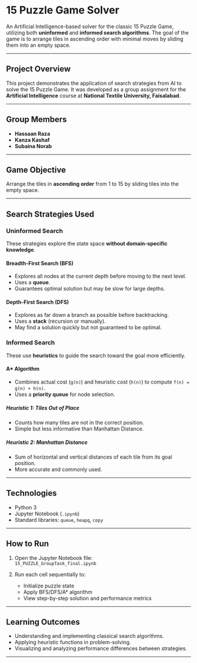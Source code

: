 
# 15 Puzzle Game Solver

An Artificial Intelligence-based solver for the classic 15 Puzzle Game, utilizing both **uninformed** and **informed search algorithms**. The goal of the game is to arrange tiles in ascending order with minimal moves by sliding them into an empty space.

---

## Project Overview

This project demonstrates the application of search strategies from AI to solve the 15 Puzzle Game. It was developed as a group assignment for the **Artificial Intelligence** course at **National Textile University, Faisalabad**.

---

## Group Members

- **Hassaan Raza**  
- **Kanza Kashaf**  
- **Subaina Norab**  

---

## Game Objective

Arrange the tiles in **ascending order** from 1 to 15 by sliding tiles into the empty space.

---

## Search Strategies Used

### Uninformed Search

These strategies explore the state space **without domain-specific knowledge**.

#### Breadth-First Search (BFS)
- Explores all nodes at the current depth before moving to the next level.
- Uses a **queue**.
- Guarantees optimal solution but may be slow for large depths.

#### Depth-First Search (DFS)
- Explores as far down a branch as possible before backtracking.
- Uses a **stack** (recursion or manually).
- May find a solution quickly but not guaranteed to be optimal.

### Informed Search

These use **heuristics** to guide the search toward the goal more efficiently.

#### A* Algorithm
- Combines actual cost (`g(n)`) and heuristic cost (`h(n)`) to compute `f(n) = g(n) + h(n)`.
- Uses a **priority queue** for node selection.

##### Heuristic 1: **Tiles Out of Place**
- Counts how many tiles are not in the correct position.
- Simple but less informative than Manhattan Distance.

##### Heuristic 2: **Manhattan Distance**
- Sum of horizontal and vertical distances of each tile from its goal position.
- More accurate and commonly used.

---

## Technologies

- Python 3
- Jupyter Notebook (`.ipynb`)
- Standard libraries: `queue`, `heapq`, `copy`

---

## How to Run

1. Open the Jupyter Notebook file:  
   `15_PUZZLE_GroupTask_final.ipynb`

2. Run each cell sequentially to:
   - Initialize puzzle state
   - Apply BFS/DFS/A* algorithm
   - View step-by-step solution and performance metrics

---

## Learning Outcomes

- Understanding and implementing classical search algorithms.
- Applying heuristic functions in problem-solving.
- Visualizing and analyzing performance differences between strategies.

---
